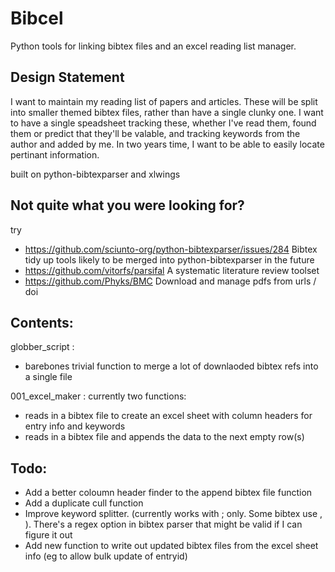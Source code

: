 # Bibcel
Python tools for linking bibtex files and an excel reading list manager.

## Design Statement

I want to maintain my reading list of papers and articles. These will be split into smaller themed bibtex files, rather than have a single clunky one. I want to have a single speadsheet tracking these, whether I've read them, found them or predict that they'll be valable, and tracking keywords from the author and added by me.
In two years time, I want to be able to easily locate pertinant information.

built on python-bibtexparser and xlwings

## Not quite what you were looking for?
try
* https://github.com/sciunto-org/python-bibtexparser/issues/284  Bibtex tidy up tools likely to be merged into python-bibtexparser in the future
* https://github.com/vitorfs/parsifal  A systematic literature review toolset
* https://github.com/Phyks/BMC Download and manage pdfs from urls / doi

## Contents:
globber_script : 
* barebones trivial function to merge a lot of downlaoded bibtex refs into a single file

001_excel_maker : currently two functions: 
* reads in a bibtex file to create an excel sheet with column headers for entry info and keywords 
* reads in a bibtex file and appends the data to the next empty row(s)

## Todo:
* Add a better coloumn header finder to the append bibtex file function
* Add a duplicate cull function
* Improve keyword splitter. (currently works with ; only. Some bibtex use , ). There's a regex option in bibtex parser that might be valid if I can figure it out
* Add new function to write out updated bibtex files from the excel sheet info (eg to allow bulk update of entryid)
